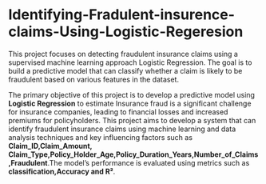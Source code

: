 # Identifying-Fradulent-insurence-claims-Using-Logistic-Regeresion
This project focuses on detecting fraudulent insurance claims using a supervised machine learning approach Logistic Regression. The goal is to build a predictive model that can classify whether a claim is likely to be fraudulent based on various features in the dataset.

The primary objective of this project is to develop a predictive model using **Logistic Regression** to estimate Insurance fraud is a significant challenge for insurance companies, leading to financial losses and increased premiums for policyholders.
This project aims to develop a system that can identify fraudulent insurance claims using machine learning and data analysis techniques and key influencing factors such as **Claim_ID,Claim_Amount, Claim_Type,Policy_Holder_Age,Policy_Duration_Years,Number_of_Claims,Fraudulent**.The model’s performance is evaluated using metrics such as **classification,Accuracy and R²**.
